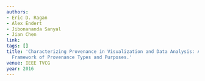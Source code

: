 ```yaml
---
authors:
- Eric D. Ragan
- Alex Endert
- Jibonananda Sanyal
- Jian Chen
link:
tags: []
title: 'Characterizing Provenance in Visualization and Data Analysis: An Organizational
  Framework of Provenance Types and Purposes.'
venue: IEEE TVCG
year: 2016
---
```

